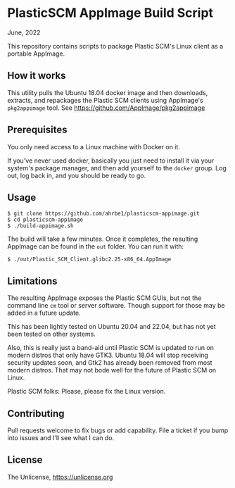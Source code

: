 # PlasticSCM AppImage Build Script

June, 2022

This repository contains scripts to package Plastic SCM's Linux
client as a portable AppImage.

## How it works

This utility pulls the Ubuntu 18.04 docker image and then
downloads, extracts, and repackages the Plastic SCM clients
using AppImage's `pkg2appimage` tool.
See https://github.com/AppImage/pkg2appimage

## Prerequisites

You only need access to a Linux machine with Docker on it.

If you've never used docker, basically you just need to
install it via your system's package manager, and then add
yourself to the `docker` group. Log out, log back in, and
you should be ready to go.

## Usage

```
$ git clone https://github.com/ahrbe1/plasticscm-appimage.git
$ cd plasticscm-appimage
$ ./build-appimage.sh
```

The build will take a few minutes. Once it completes, the
resulting AppImage can be found in the `out` folder. You
can run it with:

```
$ ./out/Plastic_SCM_Client.glibc2.25-x86_64.AppImage
```

## Limitations

The resulting AppImage exposes the Plastic SCM GUIs, but not the
command line `cm` tool or server software. Though support for
those may be added in a future update.

This has been lightly tested on Ubuntu 20.04 and 22.04, but has
not yet been tested on other systems.

Also, this is really just a band-aid until Plastic SCM is updated
to run on modern distros that only have GTK3. Ubuntu 18.04 will
stop receiving security updates soon, and Gtk2 has already been
removed from most modern distros. That may not bode well for the
future of Plastic SCM on Linux.

Plastic SCM folks: Please, please fix the Linux version.

## Contributing

Pull requests welcome to fix bugs or add capability. File a ticket
if you bump into issues and I'll see what I can do.

## License

The Unlicense, <https://unlicense.org>

